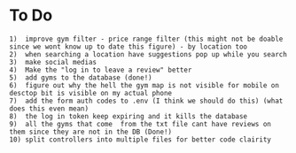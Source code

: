 # To Do

    1)  improve gym filter - price range filter (this might not be doable since we wont know up to date this figure) - by location too
    2)  when searching a location have suggestions pop up while you search
    3)  make social medias
    4)  Make the "log in to leave a review" better
    5)  add gyms to the database (done!)
    6)  figure out why the hell the gym map is not visible for mobile on desctop bit is visible on my actual phone 
    7)  add the form auth codes to .env (I think we should do this) (what does this even mean)
    8)  the log in token keep expiring and it kills the database
    9)  all the gyms that come  from the txt file cant have reviews on them since they are not in the DB (Done!)
    10) split controllers into multiple files for better code clairity
   
